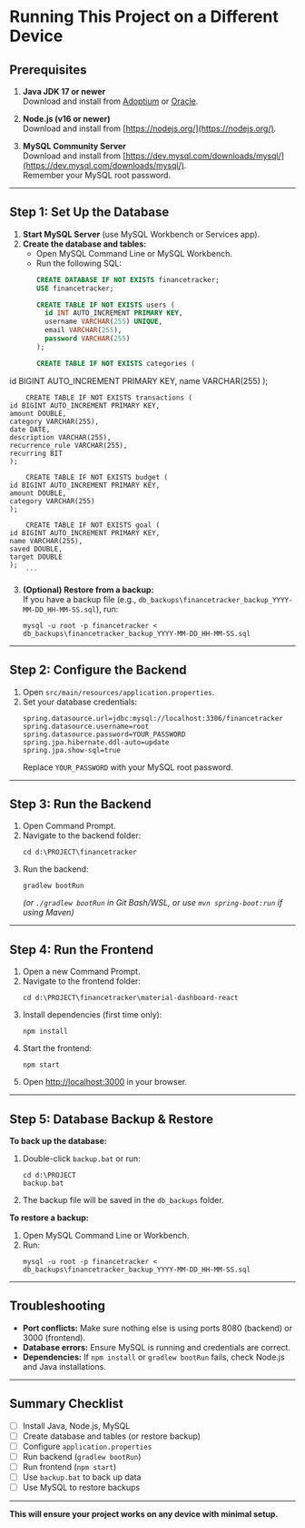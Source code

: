 # Running This Project on a Different Device

## Prerequisites

1. **Java JDK 17 or newer**  
   Download and install from [Adoptium](https://adoptium.net/) or [Oracle](https://www.oracle.com/java/technologies/downloads/).

2. **Node.js (v16 or newer)**  
   Download and install from [https://nodejs.org/](https://nodejs.org/).

3. **MySQL Community Server**  
   Download and install from [https://dev.mysql.com/downloads/mysql/](https://dev.mysql.com/downloads/mysql/).  
   Remember your MySQL root password.

---

## Step 1: Set Up the Database

1. **Start MySQL Server** (use MySQL Workbench or Services app).
2. **Create the database and tables:**
   - Open MySQL Command Line or MySQL Workbench.
   - Run the following SQL:
     ```sql
     CREATE DATABASE IF NOT EXISTS financetracker;
     USE financetracker;

     CREATE TABLE IF NOT EXISTS users (
       id INT AUTO_INCREMENT PRIMARY KEY,
       username VARCHAR(255) UNIQUE,
       email VARCHAR(255),
       password VARCHAR(255)
     );

     CREATE TABLE IF NOT EXISTS categories (
  id BIGINT AUTO_INCREMENT PRIMARY KEY,
  name VARCHAR(255)
    );

        CREATE TABLE IF NOT EXISTS transactions (
    id BIGINT AUTO_INCREMENT PRIMARY KEY,
    amount DOUBLE,
    category VARCHAR(255),
    date DATE,
    description VARCHAR(255),
    recurrence_rule VARCHAR(255),
    recurring BIT
    );

        CREATE TABLE IF NOT EXISTS budget (
    id BIGINT AUTO_INCREMENT PRIMARY KEY,
    amount DOUBLE,
    category VARCHAR(255)
    );

        CREATE TABLE IF NOT EXISTS goal (
    id BIGINT AUTO_INCREMENT PRIMARY KEY,
    name VARCHAR(255),
    saved DOUBLE,
    target DOUBLE
    );
        ```
        
3. **(Optional) Restore from a backup:**  
   If you have a backup file (e.g., `db_backups\financetracker_backup_YYYY-MM-DD_HH-MM-SS.sql`), run:
   ```
   mysql -u root -p financetracker < db_backups\financetracker_backup_YYYY-MM-DD_HH-MM-SS.sql
   ```

---

## Step 2: Configure the Backend

1. Open `src/main/resources/application.properties`.
2. Set your database credentials:
   ```
   spring.datasource.url=jdbc:mysql://localhost:3306/financetracker
   spring.datasource.username=root
   spring.datasource.password=YOUR_PASSWORD
   spring.jpa.hibernate.ddl-auto=update
   spring.jpa.show-sql=true
   ```
   Replace `YOUR_PASSWORD` with your MySQL root password.

---

## Step 3: Run the Backend

1. Open Command Prompt.
2. Navigate to the backend folder:
   ```
   cd d:\PROJECT\financetracker
   ```
3. Run the backend:
   ```
   gradlew bootRun
   ```
   *(or `./gradlew bootRun` in Git Bash/WSL, or use `mvn spring-boot:run` if using Maven)*

---

## Step 4: Run the Frontend

1. Open a new Command Prompt.
2. Navigate to the frontend folder:
   ```
   cd d:\PROJECT\financetracker\material-dashboard-react
   ```
3. Install dependencies (first time only):
   ```
   npm install
   ```
4. Start the frontend:
   ```
   npm start
   ```
5. Open [http://localhost:3000](http://localhost:3000) in your browser.

---

## Step 5: Database Backup & Restore

**To back up the database:**
1. Double-click `backup.bat` or run:
   ```
   cd d:\PROJECT
   backup.bat
   ```
2. The backup file will be saved in the `db_backups` folder.

**To restore a backup:**
1. Open MySQL Command Line or Workbench.
2. Run:
   ```
   mysql -u root -p financetracker < db_backups\financetracker_backup_YYYY-MM-DD_HH-MM-SS.sql
   ```

---

## Troubleshooting

- **Port conflicts:** Make sure nothing else is using ports 8080 (backend) or 3000 (frontend).
- **Database errors:** Ensure MySQL is running and credentials are correct.
- **Dependencies:** If `npm install` or `gradlew bootRun` fails, check Node.js and Java installations.

---

## Summary Checklist

- [ ] Install Java, Node.js, MySQL
- [ ] Create database and tables (or restore backup)
- [ ] Configure `application.properties`
- [ ] Run backend (`gradlew bootRun`)
- [ ] Run frontend (`npm start`)
- [ ] Use `backup.bat` to back up data
- [ ] Use MySQL to restore backups

---

**This will ensure your project works on any device with minimal setup.**